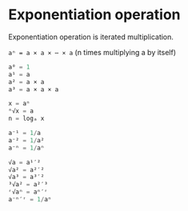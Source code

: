 # Exponentiation operation

Exponentiation operation is iterated multiplication.


`aⁿ = a × a × ⋯ × a` (n times multiplying a by itself)

```js
a⁰ = 1
a¹ = a
a² = a × a
a³ = a × a × a

x = aⁿ
ⁿ√x = a
n = logₐ x

a⁻¹ = 1/a
a⁻² = 1/a²
a⁻ⁿ = 1/aⁿ

√a = a¹′²
√a² = a²′²
√a³ = a³′²
³√a² = a²′³
ʳ√aⁿ = aⁿ′ʳ
a⁻ⁿ′ʳ = 1/aⁿ
```
